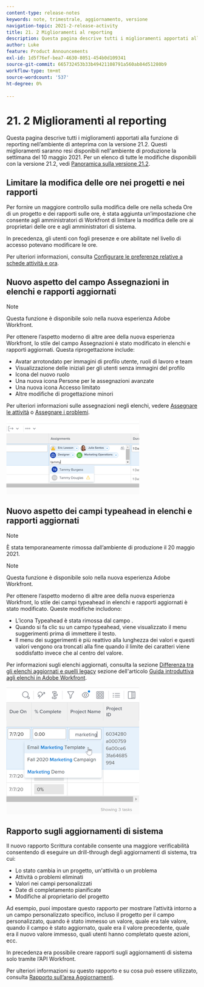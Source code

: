 ```yaml
---
content-type: release-notes
keywords: note, trimestrale, aggiornamento, versione
navigation-topic: 2021-2-release-activity
title: 21. 2 Miglioramenti al reporting
description: Questa pagina descrive tutti i miglioramenti apportati alla funzione di reporting nell’ambiente di anteprima con la versione 21.2. Questi miglioramenti saranno resi disponibili nell'ambiente di produzione la settimana del 10 maggio 2021. Per un elenco di tutte le modifiche disponibili con la versione 21.2, consulta Panoramica sulla versione 21.2.
author: Luke
feature: Product Announcements
exl-id: 1d5f76ef-bea7-4630-8051-454b0d109341
source-git-commit: 665732453b33b49421108791a560ab84d51280b9
workflow-type: tm+mt
source-wordcount: '537'
ht-degree: 0%

---
```


# 21. 2 Miglioramenti al reporting

Questa pagina descrive tutti i miglioramenti apportati alla funzione di reporting nell’ambiente di anteprima con la versione 21.2. Questi miglioramenti saranno resi disponibili nell&#39;ambiente di produzione la settimana del 10 maggio 2021. Per un elenco di tutte le modifiche disponibili con la versione 21.2, vedi [Panoramica sulla versione 21.2](../../../product-announcements/product-releases/21.2-release-activity/21-2-release-overview.md).

## Limitare la modifica delle ore nei progetti e nei rapporti

Per fornire un maggiore controllo sulla modifica delle ore nella scheda Ore di un progetto e dei rapporti sulle ore, è stata aggiunta un’impostazione che consente agli amministratori di Workfront di limitare la modifica delle ore ai proprietari delle ore e agli amministratori di sistema.

In precedenza, gli utenti con fogli presenze e ore abilitate nel livello di accesso potevano modificare le ore.

Per ulteriori informazioni, consulta [Configurare le preferenze relative a schede attività e ora](../../../administration-and-setup/set-up-workfront/configure-timesheets-schedules/timesheet-and-hour-preferences.md).

## Nuovo aspetto del campo Assegnazioni in elenchi e rapporti aggiornati

>[!NOTE]
>
>Questa funzione è disponibile solo nella nuova esperienza Adobe Workfront.

Per ottenere l’aspetto moderno di altre aree della nuova esperienza Workfront, lo stile del campo Assegnazioni è stato modificato in elenchi e rapporti aggiornati. Questa riprogettazione include:

* Avatar arrotondato per immagini di profilo utente, ruoli di lavoro e team
* Visualizzazione delle iniziali per gli utenti senza immagini del profilo
* Icona del nuovo ruolo
* Una nuova icona Persone per le assegnazioni avanzate
* Una nuova icona Accesso limitato
* Altre modifiche di progettazione minori

Per ulteriori informazioni sulle assegnazioni negli elenchi, vedere [Assegnare le attività](../../../manage-work/tasks/assign-tasks/assign-tasks.md) o [Assegnare i problemi](../../../manage-work/issues/manage-issues/assign-issues.md).

![](assets/assignments-updates-350x193.png)

## Nuovo aspetto dei campi typeahead in elenchi e rapporti aggiornati

>[!NOTE]
>
>È stata temporaneamente rimossa dall’ambiente di produzione il 20 maggio 2021.

>[!NOTE]
>
>Questa funzione è disponibile solo nella nuova esperienza Adobe Workfront.

Per ottenere l’aspetto moderno di altre aree della nuova esperienza Workfront, lo stile dei campi typeahead in elenchi e rapporti aggiornati è stato modificato. Queste modifiche includono:

* L’icona Typeahead è stata rimossa dal campo .
* Quando si fa clic su un campo typeahead, viene visualizzato il menu suggerimenti prima di immettere il testo.
* Il menu dei suggerimenti è più reattivo alla lunghezza dei valori e questi valori vengono ora troncati alla fine quando il limite dei caratteri viene soddisfatto invece che al centro del valore.

Per informazioni sugli elenchi aggiornati, consulta la sezione [Differenza tra gli elenchi aggiornati e quelli legacy](../../../workfront-basics/navigate-workfront/use-lists/view-items-in-a-list.md#updated) sezione dell&#39;articolo [Guida introduttiva agli elenchi in Adobe Workfront](../../../workfront-basics/navigate-workfront/use-lists/view-items-in-a-list.md).

![](assets/typeahead-updates-350x336.png)

## Rapporto sugli aggiornamenti di sistema

Il nuovo rapporto Scrittura contabile consente una maggiore verificabilità consentendo di eseguire un drill-through degli aggiornamenti di sistema, tra cui:

* Lo stato cambia in un progetto, un&#39;attività o un problema
* Attività o problemi eliminati
* Valori nei campi personalizzati
* Date di completamento pianificate
* Modifiche al proprietario del progetto

Ad esempio, puoi impostare questo rapporto per mostrare l’attività intorno a un campo personalizzato specifico, incluso il progetto per il campo personalizzato, quando è stato immesso un valore, quale era tale valore, quando il campo è stato aggiornato, quale era il valore precedente, quale era il nuovo valore immesso, quali utenti hanno completato queste azioni, ecc.

In precedenza era possibile creare rapporti sugli aggiornamenti di sistema solo tramite l’API Workfront.

Per ulteriori informazioni su questo rapporto e su cosa può essere utilizzato, consulta [Rapporto sull’area Aggiornamenti](../../../reports-and-dashboards/reports/creating-and-managing-reports/create-journal-entry-report.md).

